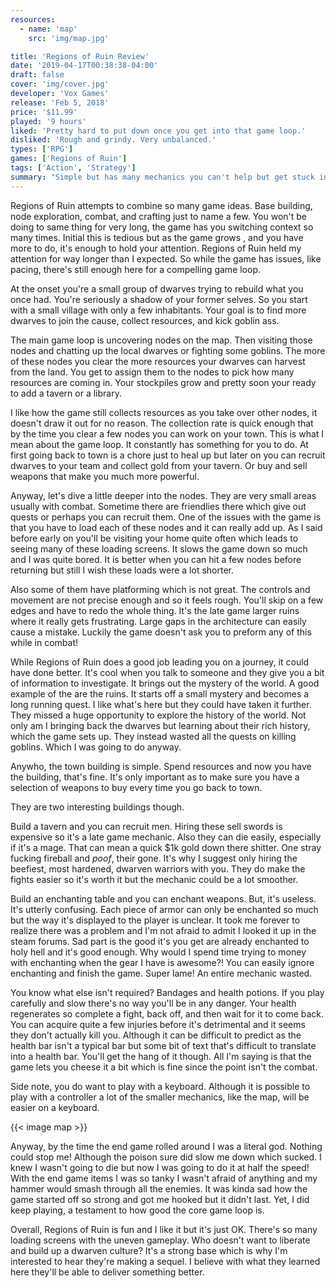 ```yaml
---
resources:
  - name: 'map'
    src: 'img/map.jpg'

title: 'Regions of Ruin Review'
date: '2019-04-17T00:38:38-04:00'
draft: false
cover: 'img/cover.jpg'
developer: 'Vox Games'
release: 'Feb 5, 2018'
price: '$11.99'
played: '9 hours'
liked: 'Pretty hard to put down once you get into that game loop.'
disliked: 'Rough and grindy. Very unbalanced.'
types: ['RPG']
games: ['Regions of Ruin']
tags: ['Action', 'Strategy']
summary: "Simple but has many mechanics you can't help but get stuck in the game loop. However, it's rough and it can feel grindy. Frustrating that enchanting is pointless & I was invincible by end."
---
```


Regions of Ruin attempts to combine so many game ideas. Base building, node exploration, combat, and crafting just to name a few. You won't be doing to same thing for very long, the game has you switching context so many times. Initial this is tedious but as the game grows , and you have more to do, it's enough to hold your attention. Regions of Ruin held my attention for way longer than I expected. So while the game has issues, like pacing, there's still enough here for a compelling game loop.

At the onset you're a small group of dwarves trying to rebuild what you once had. You're seriously a shadow of your former selves. So you start with a small village with only a few inhabitants. Your goal is to find more dwarves to join the cause, collect resources, and kick goblin ass.

The main game loop is uncovering nodes on the map. Then visiting those nodes and chatting up the local dwarves or fighting some goblins. The more of these nodes you clear the more resources your dwarves can harvest from the land. You get to assign them to the nodes to pick how many resources are coming in. Your stockpiles grow and pretty soon your ready to add a tavern or a library.

I like how the game still collects resources as you take over other nodes, it doesn't draw it out for no reason. The collection rate is quick enough that by the time you clear a few nodes you can work on your town. This is what I mean about the game loop. It constantly has something for you to do. At first going back to town is a chore just to heal up but later on you can recruit dwarves to your team and collect gold from your tavern. Or buy and sell weapons that make you much more powerful.

Anyway, let's dive a little deeper into the nodes. They are very small areas usually with combat. Sometime there are friendlies there which give out quests or perhaps you can recruit them. One of the issues with the game is that you have to load each of these nodes and it can really add up. As I said before early on you'll be visiting your home quite often which leads to seeing many of these loading screens. It slows the game down so much and I was quite bored. It is better when you can hit a few nodes before returning but still I wish these loads were a lot shorter.

Also some of them have platforming which is not great. The controls and movement are not precise enough and so it feels rough. You'll skip on a few edges and have to redo the whole thing. It's the late game larger ruins where it really gets frustrating. Large gaps in the architecture can easily cause a mistake. Luckily the game doesn't ask you to preform any of this while in combat!

While Regions of Ruin does a good job leading you on a journey, it could have done better. It's cool when you talk to someone and they give you a bit of information to investigate. It brings out the mystery of the world. A good example of the are the ruins. It starts off a small mystery and becomes a long running quest. I like what's here but they could have taken it further. They missed a huge opportunity to explore the history of the world. Not only am I bringing back the dwarves but learning about their rich history, which the game sets up. They instead wasted all the quests on killing goblins. Which I was going to do anyway.

Anywho, the town building is simple. Spend resources and now you have the building, that's fine. It's only important as to make sure you have a selection of weapons to buy every time you go back to town.

They are two interesting buildings though.

Build a tavern and you can recruit men. Hiring these sell swords is expensive so it's a late game mechanic. Also they can die easily, especially if it's a mage. That can mean a quick \$1k gold down there shitter. One stray fucking fireball and _poof_, their gone. It's why I suggest only hiring the beefiest, most hardened, dwarven warriors with you. They do make the fights easier so it's worth it but the mechanic could be a lot smoother.

Build an enchanting table and you can enchant weapons. But, it's useless. It's utterly confusing. Each piece of armor can only be enchanted so much but the way it's displayed to the player is unclear. It took me forever to realize there was a problem and I'm not afraid to admit I looked it up in the steam forums. Sad part is the good it's you get are already enchanted to holy hell and it's good enough. Why would I spend time trying to money with enchanting when the gear I have is awesome?! You can easily ignore enchanting and finish the game. Super lame! An entire mechanic wasted.

You know what else isn't required? Bandages and health potions. If you play carefully and slow there's no way you'll be in any danger. Your health regenerates so complete a fight, back off, and then wait for it to come back. You can acquire quite a few injuries before it's detrimental and it seems they don't actually kill you. Although it can be difficult to predict as the health bar isn't a typical bar but some bit of text that's difficult to translate into a health bar. You'll get the hang of it though. All I'm saying is that the game lets you cheese it a bit which is fine since the point isn't the combat.

Side note, you do want to play with a keyboard. Although it is possible to play with a controller a lot of the smaller mechanics, like the map, will be easier on a keyboard.

{{< image map >}}

Anyway, by the time the end game rolled around I was a literal god. Nothing could stop me! Although the poison sure did slow me down which sucked. I knew I wasn't going to die but now I was going to do it at half the speed! With the end game items I was so tanky I wasn't afraid of anything and my hammer would smash through all the enemies. It was kinda sad how the game started off so strong and got me hooked but it didn't last. Yet, I did keep playing, a testament to how good the core game loop is.

Overall, Regions of Ruin is fun and I like it but it's just OK. There's so many loading screens with the uneven gameplay. Who doesn't want to liberate and build up a dwarven culture? It's a strong base which is why I'm interested to hear they're making a sequel. I believe with what they learned here they'll be able to deliver something better.
